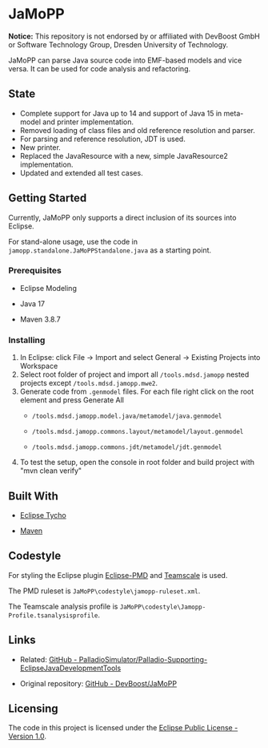 # JaMoPP

**Notice:** This repository is not endorsed by or affiliated with DevBoost GmbH or Software Technology Group, Dresden University of Technology.

JaMoPP can parse Java source code into EMF-based models and vice versa. It can be used for code analysis and refactoring.

## State

- Complete support for Java up to 14 and support of Java 15 in meta-model and printer implementation.
- Removed loading of class files and old reference resolution and parser.
- For parsing and reference resolution, JDT is used.
- New printer.
- Replaced the JavaResource with a new, simple JavaResource2 implementation.
- Updated and extended all test cases.

## Getting Started

Currently, JaMoPP only supports a direct inclusion of its sources into Eclipse.

For stand-alone usage, use the code in `jamopp.standalone.JaMoPPStandalone.java`  as a starting point.

### Prerequisites

- Eclipse Modeling

- Java 17

- Maven 3.8.7

### Installing

1. In Eclipse: click File -> Import and select General -> Existing Projects into Workspace
2. Select root folder of project and import all `/tools.mdsd.jamopp` nested projects except `/tools.mdsd.jamopp.mwe2`.
3. Generate code from `.genmodel` files. For each file right click on the root element and press Generate All
   - `/tools.mdsd.jamopp.model.java/metamodel/java.genmodel`
   
   - `/tools.mdsd.jamopp.commons.layout/metamodel/layout.genmodel`
   
   - `/tools.mdsd.jamopp.commons.jdt/metamodel/jdt.genmodel`
4. To test the setup, open the console in root folder and build project with "mvn clean verify"

## Built With

- [Eclipse Tycho](https://projects.eclipse.org/projects/technology.tycho)

- [Maven](https://maven.apache.org/)

## Codestyle

For styling the Eclipse plugin [Eclipse-PMD](https://github.com/eclipse-pmd) and [Teamscale](https://teamscale.com) is used.

The PMD ruleset is `JaMoPP\codestyle\jamopp-ruleset.xml`.

The Teamscale analysis profile is `JaMoPP\codestyle\Jamopp-Profile.tsanalysisprofile`.

## Links

- Related: [GitHub - PalladioSimulator/Palladio-Supporting-EclipseJavaDevelopmentTools](https://github.com/PalladioSimulator/Palladio-Supporting-EclipseJavaDevelopmentTools)

- Original repository: [GitHub - DevBoost/JaMoPP](https://github.com/DevBoost/JaMoPP)

## Licensing

The code in this project is licensed under the [Eclipse Public License - Version 1.0](https://www.eclipse.org/legal/epl-v10.html).
